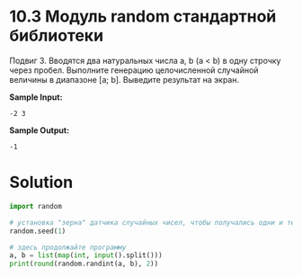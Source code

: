 # 10.3 Модуль random стандартной библиотеки

Подвиг 3. Вводятся два натуральных числа a, b (a < b) в одну строчку через пробел. Выполните генерацию целочисленной
случайной величины в диапазоне [a; b]. Выведите результат на экран.

**Sample Input:**

```
-2 3
```

**Sample Output:**

```
-1
```

# Solution

```python
import random

# установка "зерна" датчика случайных чисел, чтобы получались одни и те же случайные величины
random.seed(1)

# здесь продолжайте программу
a, b = list(map(int, input().split()))
print(round(random.randint(a, b), 2))
```